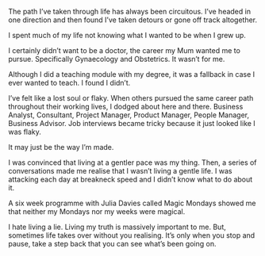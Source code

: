 The path I’ve taken through life has always been circuitous. I’ve headed in one direction and then found I’ve taken detours or gone off track altogether. 

I spent much of my life not knowing what I wanted to be when I grew up.

I certainly didn’t want to be a doctor, the career my Mum wanted me to pursue. Specifically Gynaecology and Obstetrics. It wasn’t for me.

Although I did a teaching module with my degree, it was a fallback in case I ever wanted to teach. I found I didn’t.

I’ve felt like a lost soul or flaky. When others pursued the same career path throughout their working lives, I dodged about here and there. Business Analyst, Consultant, Project Manager, Product Manager, People Manager, Business Advisor. Job interviews became tricky because it just looked like I was flaky. 

It may just be the way I’m made. 

I was convinced that living at a gentler pace was my thing. Then, a series of conversations made me realise that I wasn’t living a gentle life. I was attacking each day at breakneck speed and I didn’t know what to do about it.

A six week programme with Julia Davies called Magic Mondays showed me that neither my Mondays nor my weeks were magical. 

I hate living a lie. Living my truth is massively important to me. But, sometimes life takes over without you realising. It’s only when you stop and pause, take a step back that you can see what’s been going on.

